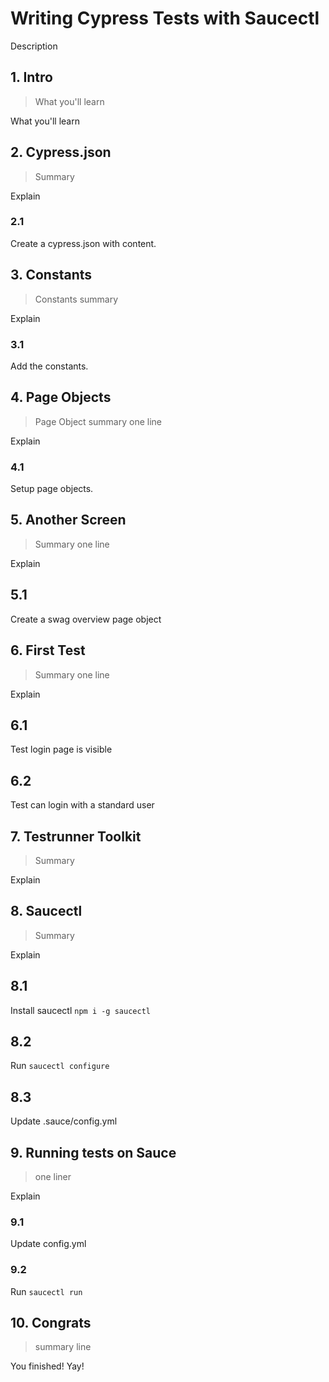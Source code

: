 # Writing Cypress Tests with Saucectl

Description

## 1. Intro

> What you'll learn

What you'll learn

## 2. Cypress.json

> Summary

Explain

### 2.1

Create a cypress.json with content.

## 3. Constants

> Constants summary

Explain

### 3.1

Add the constants.

## 4. Page Objects

> Page Object summary one line

Explain

### 4.1

Setup page objects.


## 5. Another Screen

> Summary one line

Explain

## 5.1

Create a swag overview page object

## 6. First Test

> Summary one line

Explain

## 6.1

Test login page is visible

## 6.2

Test can login with a standard user

## 7. Testrunner Toolkit

> Summary

Explain

## 8. Saucectl

> Summary

Explain

## 8.1

Install saucectl `npm i -g saucectl`

## 8.2

Run `saucectl configure`

## 8.3

Update .sauce/config.yml

## 9. Running tests on Sauce

> one liner

Explain

### 9.1

Update config.yml

### 9.2

Run `saucectl run`

## 10. Congrats

> summary line

You finished! Yay!